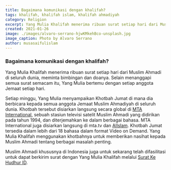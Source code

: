 ```yaml
---
title: Bagaimana komunikasi dengan khalifah?
tags: khalifah, khalifah islam, khalifah ahmadiyah
category: Religion
excerpt: Yang Mulia Khalifah menerima ribuan surat setiap hari dari Muslim Ahmadi di seluruh dunia, meminta bimbingan dan doanya. Selain menanggapi semua surat semacam itu, Yang Mulia bertemu dengan setiap anggota Jemaat setiap hari.
created: 2021-01-26
image: ./images/alvaro-serrano-hjwKMkehBco-unsplash.jpg
image_caption: Photo by Alvaro Serrano
author: musasaifulislam
---
```


### Bagaimana komunikasi dengan khalifah?
Yang Mulia Khalifah menerima ribuan surat setiap hari dari Muslim Ahmadi di seluruh dunia, meminta bimbingan dan doanya. Selain menanggapi semua surat semacam itu, Yang Mulia bertemu dengan setiap anggota Jemaat setiap hari.

Setiap minggu, Yang Mulia menyampaikan Khotbah Jumat di mana dia berbicara kepada semua anggota Jemaat Muslim Ahmadiyah di seluruh dunia. Khotbah tersebut disiarkan langsung secara global di [MTA International](https://mta.tv), sebuah stasiun televisi satelit Muslim Ahmadi yang didirikan pada tahun 1994, dan diterjemahkan ke dalam berbagai bahasa. MTA International juga disiarkan langsung di mta.tv dan [AlIslam](https://alislam.org). Khotbah Jumat tersedia dalam lebih dari 18 bahasa dalam format Video on Demand. Yang Mulia Khalifah menggunakan khotbahnya untuk memberikan nasihat kepada Muslim Ahmadi tentang berbagai masalah penting.

Muslim Ahmadi khususnya di Indonesia juga untuk sekarang telah difasilitasi untuk dapat berkirim surat dengan Yang Mulia Khalifah melalui [Surat Ke Hudhur ID](https://suratkehudhur.id/).